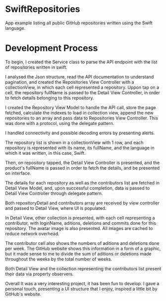 # SwiftRepositories
App example listing all public GitHub repositories written using the Swift language. 

# Development Process

To begin, I created the Service class to parse the API endpoint with the list of repositories written in swift.

I analysed the Json structure, read the API documentation to understand pagination, and created the Repositories View Controller with a collectionView, in which each cell represented a repository. Uppon tap on a cell, the repository fullName is passed to the Detail View Controller, in order to fetch details belonging to this repository.

I created the Repository View Model to handle the API call, store the page fetched, calculate the indexes to load in collection view, append the new repositories to an array and pass data to Repositories View Controller. This was done with a protocol, using the delegate pattern.

I handled connectivity and possible decoding errors by presenting alerts.

The repository list is shown in a collectionView with 1 row, and each repository is represented with its name, its fullName, and the language in which it was written, in this case, Swift.

Then, on repository tapped, the Detail View Controller is presented, and the product's fullName is passed in order to fetch the details, and be presented on interface.

The details for each repository as well as the contributors list are fetched in Detail View Model, and, upon successful completion, data is passed to Detail View Controller through delegate pattern.

Both repositoryDetail and contributors array are received by view controller and passed to Detail View, where UI is populated.

In Detail View, other collection is presented, with each cell representing a contributor, with loginName, aditions, deletions and commits done for this repository. The avatar image is also presented.
All images are cached to reduce network overhead.

The contributor cell also shows the numbers of aditions and deletions done per week. The GitHub website shows this information in a form of a graphic, but it made sense to me to divide the sum of aditions or deletions made throughout the weeks by the total number of weeks.

Both Detail View and the collection representing the contributors list present their data via property observers.

Overall It was a very interesting project, it has been fun to develop. I gave a personal touch, presenting a UI structure that I enjoy, inspired a little bit by GitHub's website.
